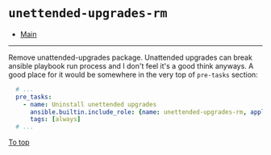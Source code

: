 # <a id="top"></a>`unettended-upgrades-rm`

* [Main](../../readme.md)
---

Remove unattended-upgrades package. Unattended upgrades can break ansible playbook run process and I don't feel it's a good think anyways. A good place for it would be somewhere in the very top of `pre-tasks` section:

```yaml
  # ...
  pre_tasks:
    - name: Uninstall unettended upgrades
      ansible.builtin.include_role: {name: unettended-upgrades-rm, apply: {tags: [always]}}
      tags: [always]
  # ...
```

[To top]

[To top]: #top
